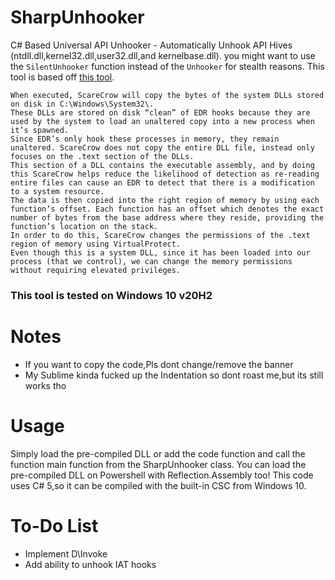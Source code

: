 # SharpUnhooker
C# Based Universal API Unhooker - Automatically Unhook API Hives (ntdll.dll,kernel32.dll,user32.dll,and kernelbase.dll).
you might want to use the `SilentUnhooker` function instead of the `Unhooker` for stealth reasons.
This tool is based off [this tool](https://github.com/optiv/ScareCrow/).
```
When executed, ScareCrow will copy the bytes of the system DLLs stored on disk in C:\Windows\System32\. 
These DLLs are stored on disk “clean” of EDR hooks because they are used by the system to load an unaltered copy into a new process when it’s spawned. 
Since EDR’s only hook these processes in memory, they remain unaltered. ScareCrow does not copy the entire DLL file, instead only focuses on the .text section of the DLLs. 
This section of a DLL contains the executable assembly, and by doing this ScareCrow helps reduce the likelihood of detection as re-reading entire files can cause an EDR to detect that there is a modification to a system resource. 
The data is then copied into the right region of memory by using each function’s offset. Each function has an offset which denotes the exact number of bytes from the base address where they reside, providing the function’s location on the stack. 
In order to do this, ScareCrow changes the permissions of the .text region of memory using VirtualProtect. 
Even though this is a system DLL, since it has been loaded into our process (that we control), we can change the memory permissions without requiring elevated privileges.
```
### This tool is tested on Windows 10 v20H2 

# Notes
- If you want to copy the code,Pls dont change/remove the banner
- My Sublime kinda fucked up the Indentation so dont roast me,but its still works tho

# Usage
Simply load the pre-compiled DLL or add the code function and call the function main function from the SharpUnhooker class.
You can load the pre-compiled DLL on Powershell with Reflection.Assembly too!
This code uses C# 5,so it can be compiled with the built-in CSC from Windows 10.

# To-Do List
- Implement D\Invoke
- Add ability to unhook IAT hooks
